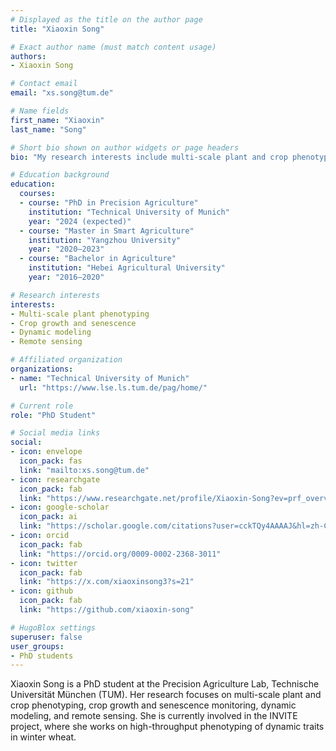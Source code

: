 ```yaml
---
# Displayed as the title on the author page
title: "Xiaoxin Song"

# Exact author name (must match content usage)
authors:
- Xiaoxin Song

# Contact email
email: "xs.song@tum.de"

# Name fields
first_name: "Xiaoxin"
last_name: "Song"

# Short bio shown on author widgets or page headers
bio: "My research interests include multi-scale plant and crop phenotyping, crop growth and senescence monitoring, dynamic modelling, and remote sensing."

# Education background
education:
  courses:
  - course: "PhD in Precision Agriculture"
    institution: "Technical University of Munich"
    year: "2024 (expected)"
  - course: "Master in Smart Agriculture"
    institution: "Yangzhou University"
    year: "2020–2023"
  - course: "Bachelor in Agriculture"
    institution: "Hebei Agricultural University"
    year: "2016–2020"

# Research interests
interests:
- Multi-scale plant phenotyping
- Crop growth and senescence
- Dynamic modeling
- Remote sensing

# Affiliated organization
organizations:
- name: "Technical University of Munich"
  url: "https://www.lse.ls.tum.de/pag/home/"

# Current role
role: "PhD Student"

# Social media links
social:
- icon: envelope
  icon_pack: fas
  link: "mailto:xs.song@tum.de"
- icon: researchgate
  icon_pack: fab
  link: "https://www.researchgate.net/profile/Xiaoxin-Song?ev=prf_overview"
- icon: google-scholar
  icon_pack: ai
  link: "https://scholar.google.com/citations?user=cckTQy4AAAAJ&hl=zh-CN&oi=ao"
- icon: orcid
  icon_pack: fab
  link: "https://orcid.org/0009-0002-2368-3011"
- icon: twitter
  icon_pack: fab
  link: "https://x.com/xiaoxinsong3?s=21"
- icon: github
  icon_pack: fab
  link: "https://github.com/xiaoxin-song"

# HugoBlox settings
superuser: false
user_groups:
- PhD students
---
```


Xiaoxin Song is a PhD student at the Precision Agriculture Lab, Technische Universität München (TUM). 
Her research focuses on multi-scale plant and crop phenotyping, crop growth and senescence monitoring, dynamic modeling, and remote sensing. 
She is currently involved in the INVITE project, where she works on high-throughput phenotyping of dynamic traits in winter wheat.